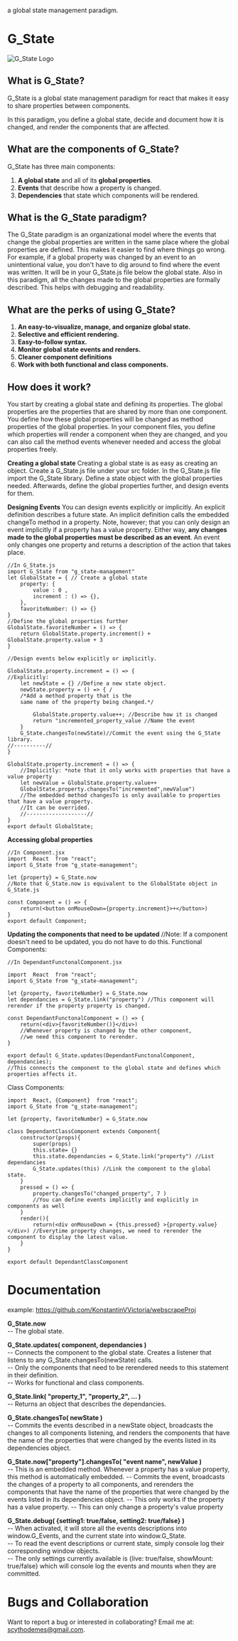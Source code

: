 a global state management paradigm.

# G_State

![G_State Logo](https://i.imgur.com/CVtR8VU.png)

## What is G_State?

G_State is a global state management paradigm for react that makes it easy to share properties between components.

In this paradigm, you define a global state, decide and document how it is changed, and render the components that are affected.

## What are the components of G_State?

G_State has three main components:

1. **A global state** and all of its **global properties**.
2. **Events** that describe how a property is changed.
3. **Dependencies** that state which components will be rendered.

## What is the G_State paradigm?

The G_State paradigm is an organizational model where the events that change the global properties are written in the same place where the global
properties are defined. This makes it easier to find where things go wrong. For example, if a global property was changed by an event to an unintentional value, you don't have to dig around to find where the event was written. It will be in your
G_State.js file below the global state. Also in this paradigm, all the changes made to the global properties are formally described. This helps with debugging and readability.

## What are the perks of using G_State?

1. **An easy-to-visualize, manage, and organize global state.**
2. **Selective and efficient rendering.**
3. **Easy-to-follow syntax.**
4. **Monitor global state events and renders.**
5. **Cleaner component definitions**
6. **Work with both functional and class components.**

## How does it work?

You start by creating a global state and defining its properties. The global properties are the properties that are shared by more than one component. You define how these global properties will be changed as method properties of the global properties. In your component files, you define which properties will render a component when they are changed, and you can also call the method events whenever needed and access the global properties freely.

**Creating a global state**
Creating a global state is as easy as creating an object. Create a G_State.js file under your src folder. In the G_State.js file import the G_State library. Define a state object with the global properties needed. Afterwards, define the global properties further, and design events for them.

**Designing Events**
You can design events explicitly or implicitly. An explicit definition describes a future state. An implicit
definition calls the embedded changeTo method in a property. Note, however; that you can only design an event implicitly if a property has a value property. Either way, **any changes made to the global properties must be described as an event**. An event only changes one property and returns a description of the action that takes place.

    //In G_State.js
    import G_State from "g_state-management"
    let GlobalState = { // Create a global state
        property: {
    	    value : 0 ,
    	    increment : () => {},
        },
        favoriteNumber: () => {}
    }
    //Define the global properties further
    GlobalState.favoriteNumber = () => {
        return GlobalState.property.increment() + GlobalState.property.value + 3
    }

    //Design events below explicitly or implicitly.

    GlobalState.property.increment = () => {
    //Explicitly:
        let newState = {} //Define a new state object.
        newState.property = () => { /
        /*Add a method property that is the
        same name of the property being changed.*/

    	    GlobalState.property.value++; //Describe how it is changed
    	    return "incremented_property_value //Name the event
        }
        G_State.changesTo(newState)//Commit the event using the G_State library.
    //----------//
    }

    GlobalState.property.increment = () => {
        //Implicitly: *note that it only works with properties that have a value property
    	let newValue = GlobalState.property.value++
    	GlobalState.property.changesTo("incremented",newValue")
        //The embedded method changesTo is only available to properties that have a value property.
        //It can be overrided.
        //-------------------//
    }
    export default GlobalState;

**Accessing global properties**

    //In Component.jsx
    import  React  from "react";
    import G_State from "g_state-management";

    let {property} = G_State.now
    //Note that G_State.now is equivalent to the GlobalState object in G_State.js

    const Component = () => {
        return(<button onMouseDown={property.increment}>+</button>)
    }
    export default Component;

**Updating the components that need to be updated**
//Note: If a component doesn't need to be updated, you do not have to do this.
Functional Components:

    //In DependantFunctonalComponent.jsx

    import  React  from "react";
    import G_State from "g_state-management";

    let {property, favoriteNumber} = G_State.now
    let dependancies = G_State.link("property") //This component will rerender if the property property is changed.

    const DependantFunctonalComponent = () => {
        return(<div>{favoriteNumber()}</div>)
        //Whenever property is changed by the other component,
        //we need this component to rerender.
    }

    export default G_State.updates(DependantFunctonalComponent, dependancies);
    //This connects the component to the global state and defines which properties affects it.

Class Components:

    import  React, {Component}  from "react";
    import G_State from "g_state-management";

    let {property, favoriteNumber} = G_State.now

    class DependantClassComponent extends Component{
    	constructor(props){
    		super(props)
    		this.state= {}
    		this.state.dependancies = G_State.link("property") //List dependancies
    		G_State.updates(this) //Link the component to the global state.
    	}
    	pressed = () => {
    		property.changesTo("changed_property", 7 )
    		//You can define events implicitly and explicitly in components as well
    	}
    	render(){
    		return(<div onMouseDown = {this.pressed} >{property.value} </div>) //Everytime property changes, we need to rerender the component to display the latest value.
    	}
    }

    export default DependantClassComponent

# Documentation

example: https://github.com/KonstantinVVictoria/webscrapeProj

**G_State.now**  
-- The global state.

**G_State.updates( component, dependancies )**  
-- Connects the component to the global state. Creates a listener that listens to any G_State.changesTo(newState) calls.  
-- Only the components that need to be rerendered needs to this statement in their definition.  
-- Works for functional and class components.

**G_State.link( "property_1", "property_2", ... )**  
-- Returns an object that describes the dependancies.

**G_State.changesTo( newState )**  
-- Commits the events described in a newState object, broadcasts the changes to all components listening, and renders the components that have  
the name of the properties that were changed by the events listed in its dependencies object.

**G_State.now["property"].changesTo( "event name", newValue )**  
-- This is an embedded method. Whenever a property has a value property, this method is automatically embedded.
-- Commits the event, broadcasts the changes of a property to all components, and rerenders the components that have the name of the properties that were changed by the events listed in its dependencies object.
-- This only works if the property has a value property.
-- This can only change a property's value property

**G_State.debug( {setting1: true/false, setting2: true/false} )**  
-- When activated, it will store all the events descriptions into window.G_Events, and the current state into window.G_State.  
-- To read the event descriptions or current state, simply console log their corresponding window objects.  
-- The only settings currently available is {live: true/false, showMount: true/false} which will console log the events and mounts when they are committed.

# Bugs and Collaboration

Want to report a bug or interested in collaborating? Email me at: scythodemes@gmail.com.
